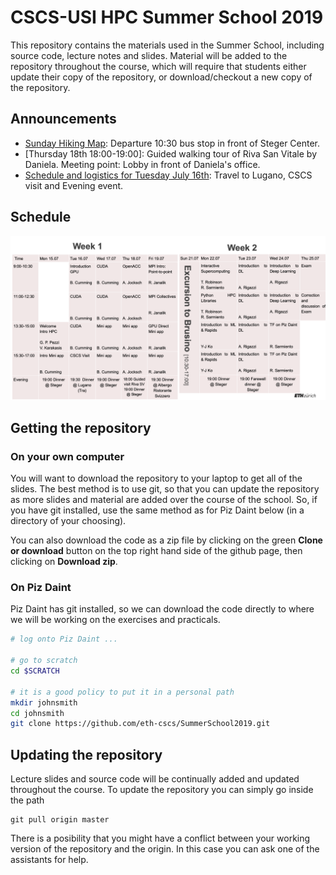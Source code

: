 # CSCS-USI HPC Summer School 2019

This repository contains the materials used in the Summer School, including source code, lecture notes and slides.
Material will be added to the repository throughout the course, which will require that students either update their copy of the repository, or download/checkout a new copy of the repository.

## Announcements

- [Sunday Hiking Map](https://github.com/eth-cscs/SummerSchool2019/blob/master/Sunday%20Hiking%20Directions.png): Departure 10:30 bus stop in front of Steger Center.
- [Thursday 18th 18:00-19:00]: Guided walking tour of Riva San Vitale by Daniela. Meeting point: Lobby in front of Daniela's office.
- [Schedule and logistics for Tuesday July 16th](https://github.com/eth-cscs/SummerSchool2019/blob/master/Tuesday%2016th%20schedule.pdf): Travel to Lugano, CSCS visit and Evening event.

## Schedule

![Schedule](Updated-Schedule.png "Summer School Schedule")

## Getting the repository

### On your own computer

You will want to download the repository to your laptop to get all of the slides.
The best method is to use git, so that you can update the repository as more slides and material are added over the course of the school.
So, if you have git installed, use the same method as for Piz Daint below (in a directory of your choosing).

You can also download the code as a zip file by clicking on the green __Clone or download__ button on the top right hand side of the github page, then clicking on __Download zip__.

### On Piz Daint

Piz Daint has git installed, so we can download the code directly to where we will be working on the exercises and practicals.

```bash
# log onto Piz Daint ...

# go to scratch
cd $SCRATCH

# it is a good policy to put it in a personal path
mkdir johnsmith
cd johnsmith
git clone https://github.com/eth-cscs/SummerSchool2019.git
```

## Updating the repository

Lecture slides and source code will be continually added and updated throughout the course.
To update the repository you can simply go inside the path

```
git pull origin master
```

There is a posibility that you might have a conflict between your working version of the repository and the origin.
In this case you can ask one of the assistants for help.
